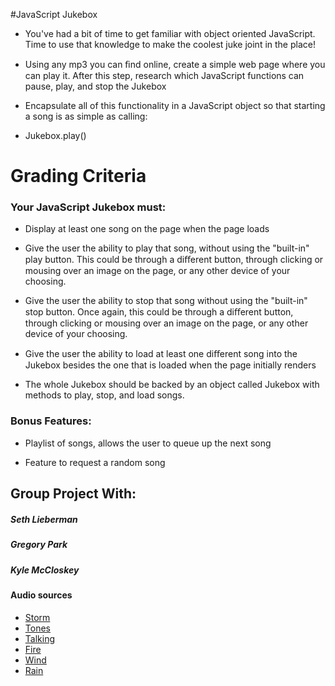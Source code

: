 
#JavaScript Jukebox
   * You've had a bit of time to get familiar with object oriented JavaScript. Time to use that knowledge to make the coolest juke joint in the place!
   
   * Using any mp3 you can ﬁnd online, create a simple web page where you can play it. After this step, research which JavaScript functions can pause, play, and stop the Jukebox
   
   * Encapsulate all of this functionality in a JavaScript object so that starting a song is as simple as calling:
   
   *  Jukebox.play()
   
   
 # Grading Criteria

 ### Your JavaScript Jukebox must:
  
  * Display at least one song on the page when the page loads
  
  * Give the user the ability to play that song, without using the "built-in" play button. This could be through a diﬀerent
button, through clicking or mousing over an image on the page, or any other device of your choosing.
 
  * Give the user the ability to stop that song without using the "built-in" stop button. Once again, this could be through a diﬀerent button, through clicking or mousing over an image on the page, or any other device of your choosing.
  
  * Give the user the ability to load at least one diﬀerent song into the Jukebox besides the one that is loaded when the page initially renders
  
  * The whole Jukebox should be backed by an object called Jukebox with methods to play, stop, and load songs.


 ### Bonus Features:
 
  * Playlist of songs, allows the user to queue up the next song
 
  * Feature to request a random song

## Group Project With:
##### Seth Lieberman
##### Gregory Park
##### Kyle McCloskey

#### Audio sources

- [Storm](http://www.freesound.org/people/Luftrum/sounds/58859/)
- [Tones](http://www.freesound.org/people/alaupas/sounds/239115/)
- [Talking](http://www.pacdv.com/sounds/ambience_sounds/people-talking.mp3)
- [Fire](http://www.pacdv.com/sounds/ambience_sounds/fire-1.mp3)
- [Wind](http://www.pacdv.com/sounds/ambience_sounds/windy-forest-1.mp3)
- [Rain](http://www.pacdv.com/sounds/ambience_sounds/rain-6.mp3)
